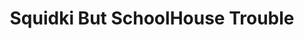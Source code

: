 ---
slug: squidki-but-schoolhouse-trouble
title: Squidki But SchoolHouse Trouble
description: "Squidki But SchoolHouse Trouble is an exciting online game. Play for free directly in your browser!"
icon: /images/new_mods/Sprunki But SchoolHouse Trouble.png
url: https://wowtbc.net/sprunkin/sprunki-but-schoolhouse-trouble/index.html
previewImage: /images/new_mods/Sprunki But SchoolHouse Trouble.png
type: new mods

# SEO配置
seo:
  title: "Squidki But SchoolHouse Trouble - Play Free Online Game | Fun Browser Games"
  description: "Squidki But SchoolHouse Trouble - Play this fun online game for free in your browser. No download required!"
  ogImage: "/images/new_mods/Sprunki But SchoolHouse Trouble.png"
  keywords: "squidki-but-schoolhouse-trouble, online game, browser game, free game, new mods game, play online"

videoUrls:
  - https://www.youtube.com/embed/example1
  - https://www.youtube.com/embed/example2

whyPlay:
  title: "Why Play Squidki But SchoolHouse Trouble?"
  items:
    - "Immersive Gameplay: Squidki But SchoolHouse Trouble offers an engaging and immersive gaming experience that will keep you entertained for hours"
    - "Challenging Levels: Test your skills with increasingly difficult challenges and obstacles"
    - "Beautiful Graphics: Enjoy stunning visuals and smooth animations that bring the game world to life"
    - "Regular Updates: New content and features are added regularly to keep the game fresh and exciting"
    - "Free to Play: Experience all the fun without spending a penny"
    - "Community Features: Connect with other players, share strategies, and compete for high scores"
    - "Cross-Platform: Play on any device with a web browser, no downloads required"

features:
  title: "Key Features of Squidki But SchoolHouse Trouble"
  image: "/images/new_mods/Sprunki But SchoolHouse Trouble.png"
  items:
    - "Intuitive Controls: Easy to learn controls make Squidki But SchoolHouse Trouble accessible for players of all skill levels"
    - "Multiple Game Modes: Enjoy various gameplay options that provide different challenges and experiences"
    - "Character Customization: Personalize your gaming experience with unique characters and items"
    - "Achievement System: Complete special tasks to earn rewards and recognition"
    - "Leaderboards: Compete with players worldwide and see who can achieve the highest scores"

characteristics:
  title: "Game Characteristics"
  image: "/images/new_mods/Sprunki But SchoolHouse Trouble.png"
  items:
    - "Genre: New mods game with elements of strategy and skill"
    - "Difficulty: Suitable for both casual gamers and those seeking a challenge"
    - "Play Time: Quick sessions or extended gameplay, depending on your preference"
    - "Art Style: Vibrant and engaging visuals that enhance the gaming experience"
    - "Sound Design: Immersive audio that complements the gameplay perfectly"

info: "Squidki But SchoolHouse Trouble is an exciting online game that offers players a unique and engaging gaming experience. With its intuitive controls, stunning visuals, and challenging gameplay, Squidki But SchoolHouse Trouble provides hours of entertainment for players of all ages and skill levels. Whether you're looking for a quick gaming session during a break or an extended play session, Squidki But SchoolHouse Trouble delivers an immersive experience that will keep you coming back for more. The game features multiple levels of increasing difficulty, ensuring that players are constantly challenged as they progress. With regular updates adding new content and features, Squidki But SchoolHouse Trouble remains fresh and exciting, providing endless entertainment options for its growing community of players."

howToPlayIntro: "Welcome to Squidki But SchoolHouse Trouble! This guide will walk you through the basics and help you master the game. Whether you're a beginner or looking to improve your skills, these tips and instructions will enhance your gaming experience."

howToPlaySteps:
  - title: "Getting Started"
    description: "Begin your Squidki But SchoolHouse Trouble adventure by familiarizing yourself with the controls. Use your keyboard or mouse to navigate through the game interface. The tutorial will guide you through the basic mechanics and help you understand the objectives."
  - title: "Understanding the Objectives"
    description: "In Squidki But SchoolHouse Trouble, your main goal is to progress through levels by completing specific objectives. Each level presents unique challenges that require different strategies and approaches."
  - title: "Mastering the Controls"
    description: "Practice using the controls to improve your precision and reaction time. Squidki But SchoolHouse Trouble requires quick reflexes and strategic thinking to overcome obstacles and defeat opponents."
  - title: "Utilizing Power-ups"
    description: "Collect power-ups throughout the game to enhance your abilities and overcome difficult challenges. Each power-up offers unique advantages that can be crucial for success."
  - title: "Developing Strategies"
    description: "As you progress in Squidki But SchoolHouse Trouble, develop effective strategies for different scenarios. Analyze patterns, anticipate challenges, and adapt your approach to maximize your performance."

faq:
  title: "Frequently Asked Questions about Squidki But SchoolHouse Trouble"
  items:
    - question: "Is Squidki But SchoolHouse Trouble free to play?"
      answer: "Yes, Squidki But SchoolHouse Trouble is completely free to play directly in your web browser. No downloads or purchases are required to enjoy the full game experience."
    - question: "Can I play Squidki But SchoolHouse Trouble on mobile devices?"
      answer: "Yes, Squidki But SchoolHouse Trouble is optimized for both desktop and mobile play. You can enjoy the game on any device with a web browser and internet connection."
    - question: "Are there any in-game purchases?"
      answer: "While Squidki But SchoolHouse Trouble is free to play, there may be optional in-game purchases available for cosmetic items or additional features that don't affect core gameplay."
    - question: "How often is Squidki But SchoolHouse Trouble updated?"
      answer: "The developers regularly update Squidki But SchoolHouse Trouble with new content, features, and improvements based on player feedback and game performance."
    - question: "Can I play Squidki But SchoolHouse Trouble offline?"
      answer: "Currently, Squidki But SchoolHouse Trouble requires an internet connection to play as it's a browser-based online game."
    - question: "Is Squidki But SchoolHouse Trouble suitable for children?"
      answer: "Yes, Squidki But SchoolHouse Trouble is designed to be family-friendly and suitable for players of all ages."
    - question: "How do I report bugs or issues?"
      answer: "If you encounter any problems while playing Squidki But SchoolHouse Trouble, you can report them through the game's support page or contact the developers directly through their website."
    - question: "Still Have Questions?"
      answer: "If you have additional questions about Squidki But SchoolHouse Trouble that aren't covered in this FAQ, please visit our support center or contact our customer service team for assistance."
---
